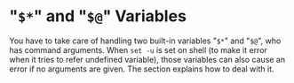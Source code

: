 # "`$*`" and "`$@`" Variables
You have to take care of handling two built-in variables "`$*`" and "`$@`",
who has command arguments.
When `set -u` is set on shell (to make it error when it tries to refer undefined variable),
those variables can also cause an error if no arguments are given.
The section <!-- TODO --> explains how to deal with it.
